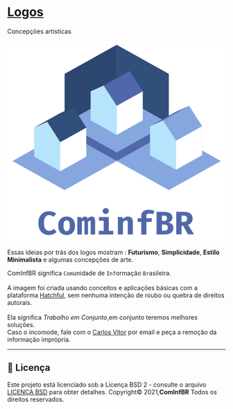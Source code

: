 # [Logos](https://github.com/Cominfbr/Logos)
Concepções artísticas

<a href="https://github.com/cominfbr"><img align='center' src="https://github.com/Cominfbr/Logos/blob/Master/logo_transparent.png"></a>
<br>
<br>Essas ideias por trás dos logos mostram : **Futurismo**, **Simplicidade**, **Estilo Minimalista** e algumas concepções de arte. 

ComInfBR significa ```Com```unidade de ```Inf```ormação ```Br```asileira. <br> 
<br>A imagem foi criada usando conceitos e aplicações básicas com a plataforma [Hatchful](https://hatchful.shopify.com/business-services-logo-maker), sem nenhuma intenção de roubo ou quebra de direitos autorais.<br> 
<br>Ela significa *Trabalho em Conjunto*,em conjunto teremos melhores soluções.<br>
Caso o incomode, fale com o [Carlos Vitor](mailto:contatos.carlosv@gmail.com) por email e peça a remoção da informação imprópria.

---
## 📝 Licença

Este projeto está licenciado sob a Licença  BSD 2 - consulte o arquivo [LICENÇA BSD](https://github.com/Cominfbr/Marca/blob/Master/LICENSE) para obter detalhes.
Copyright© 2021,**ComInfBR** Todos os direitos reservados. 
